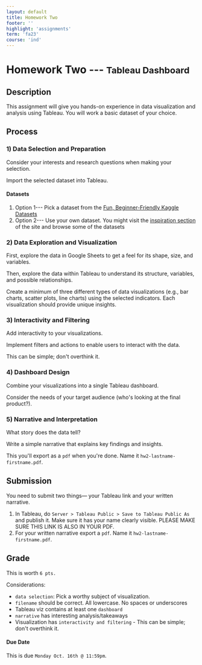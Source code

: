 ```yaml
---
layout: default
title: Homework Two
footer: ''
highlight: 'assignments'
term: 'fa23'
course: 'ind'
---
```

# Homework Two --- <small>Tableau Dashboard</small>
## Description
This assignment will give you hands-on experience in data visualization and analysis using Tableau. You will work a basic dataset of your choice.



## Process

### 1) Data Selection and Preparation
Consider your interests and research questions when making your selection. 

Import the selected dataset into Tableau.

#### Datasets
1. Option 1--- Pick a dataset from the [Fun, Beginner-Friendly Kaggle Datasets](https://www.kaggle.com/code/rtatman/fun-beginner-friendly-datasets)
2. Option 2--- Use your own dataset. You might visit the [inspiration section](/inspiration.html) of the site and browse some of the datasets

### 2) Data Exploration and Visualization
First, explore the data in Google Sheets to get a feel for its shape, size, and variables.

Then, explore the data within Tableau to understand its structure, variables, and possible relationships.

Create a minimum of three different types of data visualizations (e.g., bar charts, scatter plots, line charts) using the selected indicators. Each visualization should provide unique insights.

### 3) Interactivity and Filtering
Add interactivity to your visualizations.

Implement filters and actions to enable users to interact with the data.

This can be simple; don't overthink it.

### 4) Dashboard Design
Combine your visualizations into a single Tableau dashboard.

Consider the needs of your target audience (who's looking at the final product?).

### 5) Narrative and Interpretation
What story does the data tell?

Write a simple narrative that explains key findings and insights.

This you'll export as a `pdf` when you're done. Name it `hw2-lastname-firstname.pdf`.

## Submission
You need to submit two things— your Tableau link and your written narrative.

1. In Tableau, do `Server > Tableau Public > Save to Tableau Public As` and publish it. Make sure it has your name clearly visible. PLEASE MAKE SURE THIS LINK IS ALSO IN YOUR PDF.
2. For your written narrative export a `pdf`. Name it `hw2-lastname-firstname.pdf`.

## Grade
This is worth `6 pts.`

Considerations:
* `data selection`: Pick a worthy subject of visualization.
* `filename` should be correct. All lowercase. No spaces or underscores
* Tableau viz contains at least one `dashboard`
* `narrative` has interesting analysis/takeaways
* Visualization has `interactivity and filtering` - This can be simple; don't overthink it.

#### Due Date
This is due `Monday Oct. 16th @ 11:59pm`. 